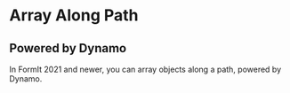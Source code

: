 # Array Along Path

## Powered by Dynamo

In FormIt 2021 and newer, you can array objects along a path, powered by Dynamo. 

